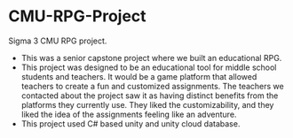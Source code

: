 # CMU-RPG-Project
Sigma 3 CMU RPG project.
-	This was a senior capstone project where we built an educational RPG.
-	This project was designed to be an educational tool for middle school students and teachers. It would be a game platform that allowed teachers to create a fun and customized assignments. The teachers we contacted about the project saw it as having distinct benefits from the platforms they currently use. They liked the customizability, and they liked the idea of the assignments feeling like an adventure.
-	This project used C# based unity and unity cloud database.
